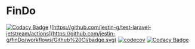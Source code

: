 # FinDo

[![Codacy Badge](https://api.codacy.com/project/badge/Grade/0930899a31534ceba05d83f996d51d2a)](https://app.codacy.com/gh/jestin-g/finDo?utm_source=github.com&utm_medium=referral&utm_content=jestin-g/finDo&utm_campaign=Badge_Grade_Settings)
![https://github.com/jestin-g/test-laravel-jetstream/actions](https://github.com/jestin-g/finDo/workflows/Github%20CI/badge.svg) [![codecov](https://codecov.io/gh/jestin-g/finDo/branch/main/graph/badge.svg)](https://codecov.io/gh/jestin-g/finDo) [![Codacy Badge](https://app.codacy.com/project/badge/Grade/ec052bb76a0047e78c2c0770e0ae9c91)](https://www.codacy.com/gh/jestin-g/finDo/dashboard?utm_source=github.com&amp;utm_medium=referral&amp;utm_content=jestin-g/finDo&amp;utm_campaign=Badge_Grade)
